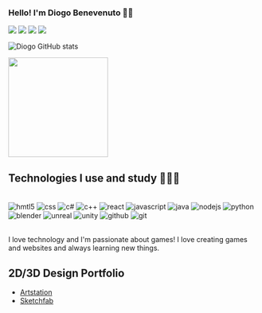 
### Hello! I'm Diogo Benevenuto 👋🏼 

<div>
<a href="https://www.linkedin.com/in/diogo-benevenuto-da-silva-monteiro-b504451ab/"target="blank"><img src="https://img.shields.io/badge/LinkedIn-0077B5?style=for-the-badge&logo=linkedin&logoColor=white"></a>
<a href="https://instagram.com/diogobenevenuto"target="blank"><img src="https://img.shields.io/badge/Instagram-E4405F?style=for-the-badge&logo=instagram&logoColor=white"></a>
<a href="https://twitch.tv/Maori_x"target="blank"><img src="https://img.shields.io/badge/Twitch-9146FF?style=for-the-badge&logo=twitch&logoColor=white"></a>
<a href="https://api.whatsapp.com/send?phone=5524999692244&text=Meu%20contato"target="blank"><img src="https://img.shields.io/badge/WhatsApp-25D366?style=for-the-badge&logo=whatsapp&logoColor=white"></a>

</div>

![Diogo GitHub stats](https://github-readme-stats.vercel.app/api?username=diogobenevenuto&show_icons=true&theme=transparent)

<img height="200em" src="https://github-readme-stats.vercel.app/api/top-langs/?username=diogobenevenuto&layout=compact&langs_count=7&theme=transparent"/>




## Technologies I use and study 👨🏽‍💻

<div style="display: inline_block"><br/>
    <img align="center" alt="hmtl5" src="https://icongr.am/devicon/html5-original.svg?size=50&color=currentColor" />
    <img align="center" alt="css" src="https://icongr.am/devicon/css3-original.svg?size=50&color=currentColor" />
    <img align="center" alt="c#" src="https://icongr.am/devicon/csharp-original.svg?size=55&color=currentColor" />
    <img align="center" alt="c++" src="https://icongr.am/devicon/cplusplus-original.svg?size=55&color=currentColor" />
    <img align="center" alt="react" src="https://icongr.am/devicon/react-original-wordmark.svg?size=55&color=currentColor" />
    <img align="center" alt="javascript" src="https://img.icons8.com/color/javascript.png" />
    <img align="center" alt="java" src="https://icongr.am/devicon/java-original-wordmark.svg?size=55&color=currentColor" />
    <img align="center" alt="nodejs" src="https://icongr.am/devicon/nodejs-original.svg?size=55&color=currentColor" />
    <img align="center" alt="python" src="https://icongr.am/devicon/python-original.svg?size=55&color=currentColor" />
    <img align="center" alt="blender" src="https://skillicons.dev/icons?i=blender" />
    <img align="center" alt="unreal" src="https://skillicons.dev/icons?i=unreal" />
    <img align="center" alt="unity" src="https://skillicons.dev/icons?i=unity" />
    <img align="center" alt="github" src="https://skillicons.dev/icons?i=github" />
    <img align="center" alt="git" src="https://skillicons.dev/icons?i=git" />
</div><br/>

I love technology and I'm passionate about games! I love creating games and websites and always learning new things.

## 2D/3D Design Portfolio

- [Artstation](https://www.artstation.com/diogobenevenuto)
- [Sketchfab](https://sketchfab.com/DiogoBenevenuto)
